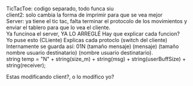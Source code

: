 TicTacToe: codigo separado, todo funca siu <br>
client2: solo cambia la forma de imprimir para que se vea mejor <br>
Server: ya tiene el tic tac, falta terminar el protocolo de los movimientos y enviar el tablero para que lo vea el cliente. <br>
Ya funcinoa el server, YA LO ARREGLÉ
Hay que explicar cada funcion? <br>
Yo puse esto (CLiente) Explicas cada protoclo (switch del cliente)<br>	Internamente se guarda así: 01N (tamaño mensaje) (mensaje) (tamaño nombre usuario destinatario) (nombre usuario destinatario). <br>
string temp = "N" +  string(size_m) + string(msg) + string(userBuffSize) + string(receiver);

Estas modificando client?, o lo modifico yo?
